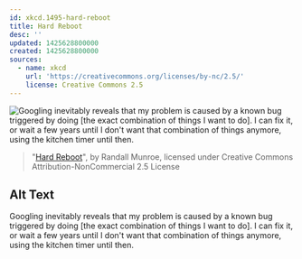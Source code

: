 ```yaml
---
id: xkcd.1495-hard-reboot
title: Hard Reboot
desc: ''
updated: 1425628800000
created: 1425628800000
sources:
  - name: xkcd
    url: 'https://creativecommons.org/licenses/by-nc/2.5/'
    license: Creative Commons 2.5
---
```

![Googling inevitably reveals that my problem is caused by a known bug triggered by doing \[the exact combination of things I want to do\]. I can fix it, or wait a few years until I don't want that combination of things anymore, using the kitchen timer until then.](https://imgs.xkcd.com/comics/hard_reboot.png)
> "[Hard Reboot](https://xkcd.com/1495/)", by Randall Munroe, licensed under Creative Commons Attribution-NonCommercial 2.5 License

## Alt Text
Googling inevitably reveals that my problem is caused by a known bug triggered by doing \[the exact combination of things I want to do\]. I can fix it, or wait a few years until I don't want that combination of things anymore, using the kitchen timer until then.
